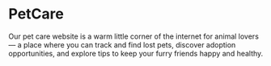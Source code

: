# PetCare
Our pet care website is a warm little corner of the internet for animal lovers — a place where you can track and find lost pets, discover adoption opportunities, and explore tips to keep your furry friends happy and healthy.
